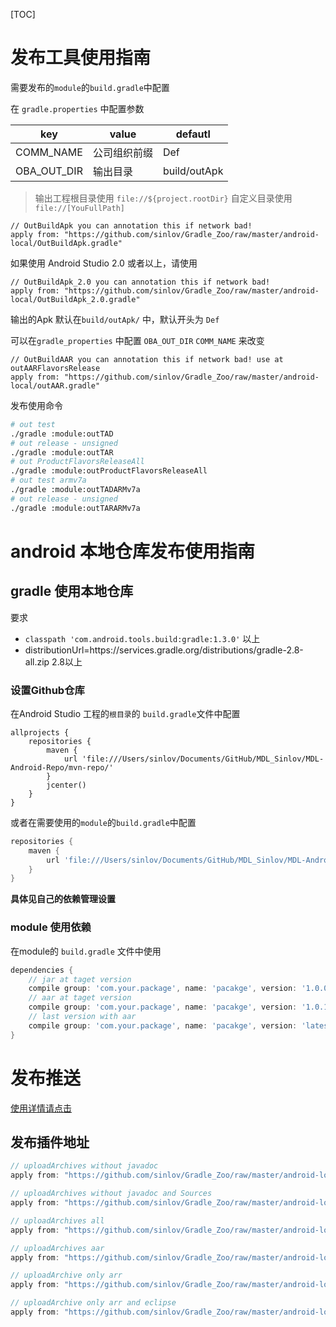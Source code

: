 [TOC]

# 发布工具使用指南

需要发布的`module`的`build.gradle`中配置

在 `gradle.properties` 中配置参数

|key|value|defautl|
|---|-----|-------|
|COMM_NAME|公司组织前缀|Def|
|OBA_OUT_DIR|输出目录|build/outApk|

>输出工程根目录使用 `file://${project.rootDir}` 自定义目录使用 `file://[YouFullPath]`

```gralde
// OutBuildApk you can annotation this if network bad!
apply from: "https://github.com/sinlov/Gradle_Zoo/raw/master/android-local/OutBuildApk.gradle"
```


如果使用 Android Studio 2.0 或者以上，请使用

```gralde
// OutBuildApk_2.0 you can annotation this if network bad!
apply from: "https://github.com/sinlov/Gradle_Zoo/raw/master/android-local/OutBuildApk_2.0.gradle"
```

输出的Apk 默认在`build/outApk/` 中，默认开头为 `Def`

可以在`gradle_properties` 中配置 `OBA_OUT_DIR` `COMM_NAME` 来改变

```gralde
// OutBuildAAR you can annotation this if network bad! use at outAARFlavorsRelease
apply from: "https://github.com/sinlov/Gradle_Zoo/raw/master/android-local/outAAR.gradle"
```

发布使用命令

```sh
# out test
./gradle :module:outTAD
# out release - unsigned
./gradle :module:outTAR
# out ProductFlavorsReleaseAll
./gradle :module:outProductFlavorsReleaseAll
# out test armv7a
./gradle :module:outTADARMv7a
# out release - unsigned
./gradle :module:outTARARMv7a
```

# android 本地仓库发布使用指南

## gradle 使用本地仓库

要求

* `classpath 'com.android.tools.build:gradle:1.3.0'` 以上
* distributionUrl=https\://services.gradle.org/distributions/gradle-2.8-all.zip 2.8以上

### 设置Github仓库

在Android Studio 工程的`根目录`的 `build.gradle`文件中配置

```
allprojects {
    repositories {
        maven {
            url 'file:///Users/sinlov/Documents/GitHub/MDL_Sinlov/MDL-Android-Repo/mvn-repo/'
        }
        jcenter()
    }
}
```

或者在需要使用的`module`的`build.gradle`中配置

```gradle
repositories {
    maven {
        url 'file:///Users/sinlov/Documents/GitHub/MDL_Sinlov/MDL-Android-Repo/mvn-repo/'
    }
}
```

**具体见自己的依赖管理设置**

### module 使用依赖

在module的 `build.gradle` 文件中使用

```gradle
dependencies {
    // jar at taget version
    compile group: 'com.your.package', name: 'pacakge', version: '1.0.0'
    // aar at taget version
    compile group: 'com.your.package', name: 'pacakge', version: '1.0.1@aar'
    // last version with aar
    compile group: 'com.your.package', name: 'pacakge', version: 'latest.integration@aar'
}
```

# 发布推送

[使用详情请点击](localAndroid.md)

## 发布插件地址

```gradle
// uploadArchives without javadoc
apply from: "https://github.com/sinlov/Gradle_Zoo/raw/master/android-local/local-archives-no-javadoc.gradle"

// uploadArchives without javadoc and Sources
apply from: "https://github.com/sinlov/Gradle_Zoo/raw/master/android-local/local-archives-no-doc-sources.gradle"

// uploadArchives all
apply from: "https://github.com/sinlov/Gradle_Zoo/raw/master/android-local/local-archives-all.gradle"

// uploadArchives aar
apply from: "https://github.com/sinlov/Gradle_Zoo/raw/master/android-local/local-archives-aar.gradle"

// uploadArchive only arr
apply from: "https://github.com/sinlov/Gradle_Zoo/raw/master/android-local/local-archives-only-arr.gradle"

// uploadArchive only arr and eclipse
apply from: "https://github.com/sinlov/Gradle_Zoo/raw/master/android-local/local-archives-only-arr-eclipse.gradle"
